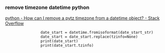 ### remove timezone datetime python


[python - How can I remove a pytz timezone from a datetime object? - Stack Overflow](https://stackoverflow.com/questions/10944047/how-can-i-remove-a-pytz-timezone-from-a-datetime-object "python - How can I remove a pytz timezone from a datetime object? - Stack Overflow")


 

```
                date_start = datetime.fromisoformat(date_start_str)
                date_start = date_start.replace(tzinfo=None)
                print(date_start)
                print(date_start.tzinfo)
```
